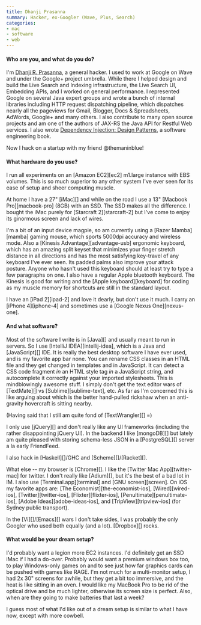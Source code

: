```yaml
---
title: Dhanji Prasanna
summary: Hacker, ex-Googler (Wave, Plus, Search)
categories:
- mac
- software
- web
---
```


#### Who are you, and what do you do?

I'm [Dhanji R. Prasanna](http://rethrick.com "Dhanji's website."), a general hacker. I used to work at Google on Wave and under the Google+ project umbrella. While there I helped design and build the Live Search and Indexing infrastructure, the Live Search UI, Embedding APIs, and I worked on general performance. I represented Google on several Java expert groups and wrote a bunch of internal libraries including HTTP request dispatching pipeline, which dispatches nearly all the pageviews for Gmail, Blogger, Docs & Spreadsheets, AdWords, Google+ and many others. I also contribute to many open source projects and am one of the authors of JAX-RS the Java API for Restful Web services. I also wrote [Dependency Injection: Design Patterns](http://manning.com/prasanna "Dhanji's book."), a software engineering book.

Now I hack on a startup with my friend @themaninblue!

#### What hardware do you use?

I run all experiments on an [Amazon EC2][ec2] m1.large instance with EBS volumes. This is so much superior to any other system I've ever seen for its ease of setup and sheer computing muscle.

At home I have a 27" [iMac][] and while on the road I use a 13" [Macbook Pro][macbook-pro] (8GB) with an SSD. The SSD makes all the difference. I bought the iMac purely for [Starcraft 2][starcraft-2] but I've come to enjoy its ginormous screen and lack of wires.

I'm a bit of an input device magpie, so am currently using a [Razer Mamba][mamba] gaming mouse, which sports 5000dpi accuracy and wireless mode. Also a [Kinesis Advantage][advantage-usb] ergonomic keyboard, which has an amazing split keyset that minimizes your finger stretch distance in all directions and has the most satisfying key-travel of any keyboard I've ever seen. Its padded palms also improve your attack posture. Anyone who hasn't used this keyboard should at least try to type a few paragraphs on one. I also have a regular Apple bluetooth keyboard. The Kinesis is good for writing and the [Apple keyboard][keyboard] for coding as my muscle memory for shortcuts are still in the standard layout.

I have an [iPad 2][ipad-2] and love it dearly, but don't use it much. I carry an [iPhone 4][iphone-4] and sometimes use a [Google Nexus One][nexus-one].

#### And what software?

Most of the software I write is in [Java][] and usually meant to run in servers. So I use [IntelliJ IDEA][intellij-idea], which is a Java and [JavaScript][] IDE. It is really the best desktop software I have ever used, and is my favorite app bar none. You can rename CSS classes in an HTML file and they get changed in templates and in JavaScript. It can detect a CSS code fragment *in* an HTML style tag *in* a JavaScript string, and autocomplete it correctly against your imported stylesheets. This is mindblowingly awesome stuff. I simply don't get the text editor wars of [TextMate][] vs [Sublime][sublime-text], etc. As far as I'm concerned this is like arguing about which is the better hand-pulled rickshaw when an anti-gravity hovercraft is sitting nearby.

(Having said that I still am quite fond of [TextWrangler][] =)

I only use [jQuery][] and don't really like any UI frameworks (including the rather disappointing jQuery UI). In the backend I like [mongoDB][] but lately am quite pleased with storing schema-less JSON in a [PostgreSQL][] server a la early FriendFeed.

I also hack in [Haskell][]/GHC and [Scheme][]/[Racket][].

What else -- my browser is [Chrome][]. I like the [Twitter Mac App][twitter-mac] for twitter. I don't really like [Adium][], but it's the best of a bad lot in IM. I also use [Terminal.app][terminal] and [GNU screen][screen]. On iOS my favorite apps are: [The Economist][the-economist-ios], [Wired][wired-ios], [Twitter][twitter-ios], [Flixter][flixter-ios], [Penultimate][penultimate-ios], [Adobe Ideas][adobe-ideas-ios], and [TripView][tripview-ios] (for Sydney public transport).

In the [Vi][]/[Emacs][] wars I don't take sides, I was probably the only Googler who used both equally (and a lot). [Dropbox][] rocks.

#### What would be your dream setup?

I'd probably want a legion more EC2 instances. I'd definitely get an SSD iMac if I had a do-over. Probably would want a premium windows box too, to play Windows-only games on and to see just how far graphics cards can be pushed with games like RAGE. I'm not much for a multi-monitor setup, I had 2x 30" screens for awhile, but they get a bit too immersive, and the heat is like sitting in an oven. I would like my MacBook Pro to be rid of the optical drive and be much lighter, otherwise its screen size is perfect. Also, when are they going to make batteries that last a week?

I guess most of what I'd like out of a dream setup is similar to what I have now, except with more cowbell.